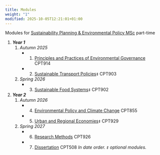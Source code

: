 ```yaml
---
title: Modules
weight: "1"
modified: 2025-10-05T12:21:01+01:00
---
```

Modules for [Sustainability Planning & Environmental Policy MSc](https://www.cardiff.ac.uk/study/postgraduate/taught/courses/course/sustainability,-planning-and-environmental-policy-msc-part-time) part-time
1. ***Year 1***
    1. *Autumn 2025*
		- 1. [Principles and Practices of Environmental Governance](/masters/modules/environmental-governance) CPT914
	    - 2. [Sustainable Transport Policies](/masters/modules/sustainable-transport)`‡` CPT903
    2. *Spring 2026*
	    - 3. [Sustainable Food Systems](/masters/modules/sustainable-food)`‡` CPT902
2. ***Year 2***
    1. *Autumn 2026*
	    - 4. [Environmental Policy and Climate Change](/masters/modules/environmental-policy) CPT855
		- 5. [Urban and Regional Economies](/masters/modules/urban-regional)`‡` CPT929
    2. *Spring 2027*
	    - 6. [Research Methods](/masters/modules/research-methods) CPT926
	    - 7. [Dissertation](/masters/modules/dissertation) CPT508
*In date order. `‡` optional modules.*
